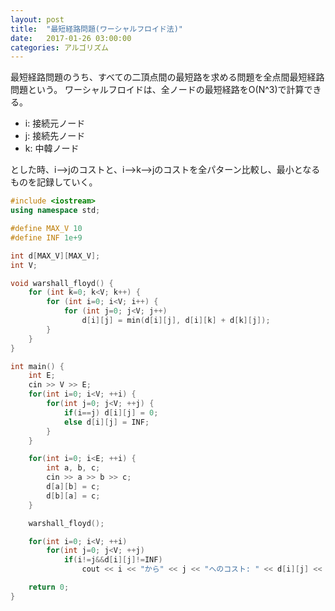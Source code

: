 ```yaml
---
layout: post
title:  "最短経路問題(ワーシャルフロイド法)"
date:   2017-01-26 03:00:00
categories: アルゴリズム
---
```


最短経路問題のうち、すべての二頂点間の最短路を求める問題を全点間最短経路問題という。
ワーシャルフロイドは、全ノードの最短経路をO(N^3)で計算できる。

* i: 接続元ノード
* j: 接続先ノード
* k: 中韓ノード

とした時、i-->jのコストと、i-->k-->jのコストを全パターン比較し、最小となるものを記録していく。

```c++
#include <iostream>
using namespace std;

#define MAX_V 10
#define INF 1e+9

int d[MAX_V][MAX_V];
int V;

void warshall_floyd() {
    for (int k=0; k<V; k++) {
        for (int i=0; i<V; i++) {
            for (int j=0; j<V; j++)
                d[i][j] = min(d[i][j], d[i][k] + d[k][j]);
        }
    }
}

int main() {
    int E;
    cin >> V >> E;
    for(int i=0; i<V; ++i) {
        for(int j=0; j<V; ++j) {
            if(i==j) d[i][j] = 0;
            else d[i][j] = INF;
        }
    }

    for(int i=0; i<E; ++i) {
        int a, b, c;
        cin >> a >> b >> c;
        d[a][b] = c;
        d[b][a] = c;
    }

    warshall_floyd();

    for(int i=0; i<V; ++i)
        for(int j=0; j<V; ++j)
            if(i!=j&&d[i][j]!=INF)
                cout << i << "から" << j << "へのコスト: " << d[i][j] << endl;

    return 0;
}
```
